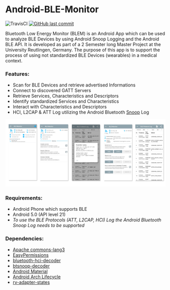 # Android-BLE-Monitor
![TravisCI](https://travis-ci.org/mx0c/Android-BLE-Monitor.svg?branch=master "TravisCI")
[![GitHub last commit](https://img.shields.io/github/last-commit/mx0c/Android-BLE-Monitor.svg)]() 

Bluetooth Low Energy Monitor (BLEM) is an Android App which can be used to analyze BLE Devices by using Android Snoop Logging and the Android BLE API. It is developed as part of a 2 Semester long Master Project at the University Reutlingen, Germany. The purpose of this app is to support the process of using not standardized BLE Devices (wearables) in a medical context.

### Features:
- Scan for BLE Devices and retrieve advertised Informations
- Connect to discovered GATT Servers
- Retrieve Services, Characteristics and Descriptors
- Identify standardized Services and Characteristics
- Interact with Characteristics and Descriptors
- HCI, L2CAP & ATT Log utilizing the Android Bluetooth [Snoop](https://tools.ietf.org/html/rfc1761) Log 

![alt text](./img/pics.png)

### Requirements:
- Android Phone which supports BLE
- Android 5.0 (API level 21)
- _To use the BLE Protocols (ATT, L2CAP, HCI) Log the Android Bluetooth Snoop Log needs to be supported_

### Dependencies:
- [Apache commons-lang3](https://github.com/apache/commons-lang)
- [EasyPermissions](https://github.com/googlesamples/easypermissions)
- [bluetooth-hci-decoder](https://github.com/bertrandmartel/bluetooth-hci-decoder)
- [btsnoop-decoder](https://github.com/bertrandmartel/btsnoop-decoder)
- [Android Material](https://material.io/develop/android)
- [Android Arch Lifecycle](https://developer.android.com/reference/android/arch/lifecycle/package-summary)
- [rv-adapter-states](https://github.com/rockerhieu/rv-adapter-states)
